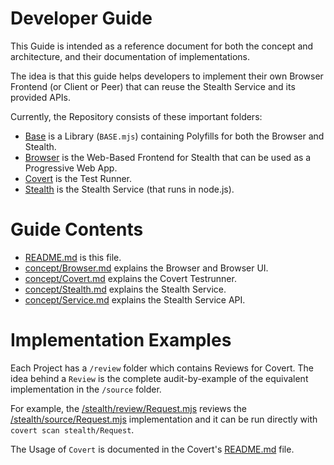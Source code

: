 
# Developer Guide

This Guide is intended as a reference document for both the concept and architecture,
and their documentation of implementations.

The idea is that this guide helps developers to implement their own Browser Frontend
(or Client or Peer) that can reuse the Stealth Service and its provided APIs.

Currently, the Repository consists of these important folders:

- [Base](/base) is a Library (`BASE.mjs`) containing Polyfills for both the Browser and Stealth.
- [Browser](/browser) is the Web-Based Frontend for Stealth that can be used as a Progressive Web App.
- [Covert](/covert) is the Test Runner.
- [Stealth](/stealth) is the Stealth Service (that runs in node.js).


# Guide Contents

- [README.md](./README.md) is this file.
- [concept/Browser.md](./concept/Browser.md) explains the Browser and Browser UI.
- [concept/Covert.md](./concept/Covert.md) explains the Covert Testrunner.
- [concept/Stealth.md](./concept/Stealth.md) explains the Stealth Service.
- [concept/Service.md](./concept/Service.md) explains the Stealth Service API.


# Implementation Examples

Each Project has a `/review` folder which contains Reviews for Covert. The idea behind a
`Review` is the complete audit-by-example of the equivalent implementation in the `/source`
folder.

For example, the [/stealth/review/Request.mjs](/stealth/review/Request.mjs) reviews the
[/stealth/source/Request.mjs](/stealth/source/Request.mjs) implementation and it can be
run directly with `covert scan stealth/Request`.

The Usage of `Covert` is documented in the Covert's [README.md](/covert/README.md) file.

